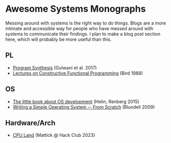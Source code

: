# Awesome Systems Monographs
Messing around with systems is the right way to do things. Blogs are a more intimate and accessible
way for people who have messed around with systems to communicate their findings. I plan to make a blog post section
here, which will probably be more useful than this.
## PL
* [Program Synthesis](https://www.nowpublishers.com/article/Details/PGL-010) (Gulwani et al. 2017)
* [Lectures on Constructive Functional Programming](https://www.cs.ox.ac.uk/files/3390/PRG69.pdf) (Bird 1988)
## OS
* [The little book about OS development](https://littleosbook.github.io) (Helin, Renberg 2015)
* [Writing a Simple Operating System -- From Scratch](https://github.com/tpn/pdfs/blob/master/Writing%20a%20Simple%20Operating%20System%20from%20Scratch%20-%20Nick%20Blundell%20-%20Dec%202010.pdf) (Blundell 2009)
## Hardware/Arch
* [CPU Land](https://cpu.land) (Mattick @ Hack Club 2023)

